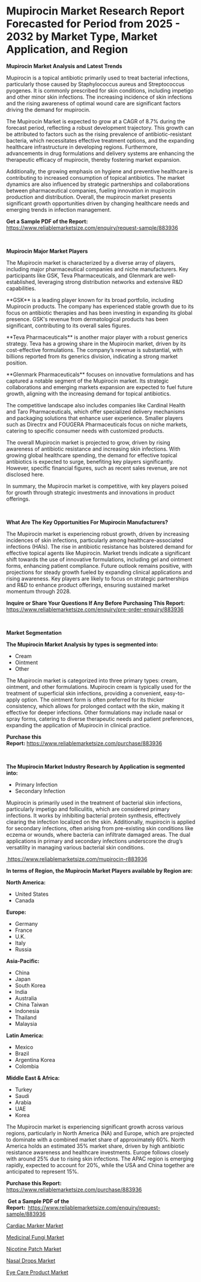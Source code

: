 <p><h1>Mupirocin Market Research Report Forecasted for Period from 2025 -  2032 by Market Type, Market Application, and Region</h1></p><p><strong>Mupirocin Market Analysis and Latest Trends</strong></p>
<p><p>Mupirocin is a topical antibiotic primarily used to treat bacterial infections, particularly those caused by Staphylococcus aureus and Streptococcus pyogenes. It is commonly prescribed for skin conditions, including impetigo and other minor skin infections. The increasing incidence of skin infections and the rising awareness of optimal wound care are significant factors driving the demand for mupirocin.</p><p>The Mupirocin Market is expected to grow at a CAGR of 8.7% during the forecast period, reflecting a robust development trajectory. This growth can be attributed to factors such as the rising prevalence of antibiotic-resistant bacteria, which necessitates effective treatment options, and the expanding healthcare infrastructure in developing regions. Furthermore, advancements in drug formulations and delivery systems are enhancing the therapeutic efficacy of mupirocin, thereby fostering market expansion.</p><p>Additionally, the growing emphasis on hygiene and preventive healthcare is contributing to increased consumption of topical antibiotics. The market dynamics are also influenced by strategic partnerships and collaborations between pharmaceutical companies, fueling innovation in mupirocin production and distribution. Overall, the mupirocin market presents significant growth opportunities driven by changing healthcare needs and emerging trends in infection management.</p></p>
<p><strong>Get a Sample PDF of the Report:&nbsp;</strong> <a href="https://www.reliablemarketsize.com/enquiry/request-sample/883936?utm_campaign=2034&utm_medium=2&utm_source=Github&utm_content=ia&utm_term=08032025&utm_id=mupirocin">https://www.reliablemarketsize.com/enquiry/request-sample/883936</a></p>
<p>&nbsp;</p>
<p><strong>Mupirocin Major Market Players</strong></p>
<p><p>The Mupirocin market is characterized by a diverse array of players, including major pharmaceutical companies and niche manufacturers. Key participants like GSK, Teva Pharmaceuticals, and Glenmark are well-established, leveraging strong distribution networks and extensive R&D capabilities.</p><p>**GSK** is a leading player known for its broad portfolio, including Mupirocin products. The company has experienced stable growth due to its focus on antibiotic therapies and has been investing in expanding its global presence. GSK's revenue from dermatological products has been significant, contributing to its overall sales figures.</p><p>**Teva Pharmaceuticals** is another major player with a robust generics strategy. Teva has a growing share in the Mupirocin market, driven by its cost-effective formulations. The company’s revenue is substantial, with billions reported from its generics division, indicating a strong market position.</p><p>**Glenmark Pharmaceuticals** focuses on innovative formulations and has captured a notable segment of the Mupirocin market. Its strategic collaborations and emerging markets expansion are expected to fuel future growth, aligning with the increasing demand for topical antibiotics.</p><p>The competitive landscape also includes companies like Cardinal Health and Taro Pharmaceuticals, which offer specialized delivery mechanisms and packaging solutions that enhance user experience. Smaller players such as Directrx and FOUGERA Pharmaceuticals focus on niche markets, catering to specific consumer needs with customized products.</p><p>The overall Mupirocin market is projected to grow, driven by rising awareness of antibiotic resistance and increasing skin infections. With growing global healthcare spending, the demand for effective topical antibiotics is expected to surge, benefiting key players significantly. However, specific financial figures, such as recent sales revenue, are not disclosed here. </p><p>In summary, the Mupirocin market is competitive, with key players poised for growth through strategic investments and innovations in product offerings.</p></p>
<p>&nbsp;</p>
<p><strong>What Are The Key Opportunities For Mupirocin Manufacturers?</strong></p>
<p><p>The Mupirocin market is experiencing robust growth, driven by increasing incidences of skin infections, particularly among healthcare-associated infections (HAIs). The rise in antibiotic resistance has bolstered demand for effective topical agents like Mupirocin. Market trends indicate a significant shift towards the use of innovative formulations, including gel and ointment forms, enhancing patient compliance. Future outlook remains positive, with projections for steady growth fueled by expanding clinical applications and rising awareness. Key players are likely to focus on strategic partnerships and R&D to enhance product offerings, ensuring sustained market momentum through 2028.</p></p>
<p><strong>Inquire or Share Your Questions If Any Before Purchasing This Report:</strong> <a href="https://www.reliablemarketsize.com/enquiry/pre-order-enquiry/883936?utm_campaign=2034&utm_medium=2&utm_source=Github&utm_content=ia&utm_term=08032025&utm_id=mupirocin">https://www.reliablemarketsize.com/enquiry/pre-order-enquiry/883936</a></p>
<p>&nbsp;</p>
<p><strong>Market Segmentation</strong></p>
<p><strong>The Mupirocin Market Analysis by types is segmented into:</strong></p>
<p><ul><li>Cream</li><li>Ointment</li><li>Other</li></ul></p>
<p><p>The Mupirocin market is categorized into three primary types: cream, ointment, and other formulations. Mupirocin cream is typically used for the treatment of superficial skin infections, providing a convenient, easy-to-apply option. The ointment form is often preferred for its thicker consistency, which allows for prolonged contact with the skin, making it effective for deeper infections. Other formulations may include nasal or spray forms, catering to diverse therapeutic needs and patient preferences, expanding the application of Mupirocin in clinical practice.</p></p>
<p><strong>Purchase this Report:&nbsp;</strong><a href="https://www.reliablemarketsize.com/purchase/883936?utm_campaign=2034&utm_medium=2&utm_source=Github&utm_content=ia&utm_term=08032025&utm_id=mupirocin">https://www.reliablemarketsize.com/purchase/883936</a></p>
<p>&nbsp;</p>
<p><strong>The Mupirocin Market Industry Research by Application is segmented into:</strong></p>
<p><ul><li>Primary Infection</li><li>Secondary Infection</li></ul></p>
<p><p>Mupirocin is primarily used in the treatment of bacterial skin infections, particularly impetigo and folliculitis, which are considered primary infections. It works by inhibiting bacterial protein synthesis, effectively clearing the infection localized on the skin. Additionally, mupirocin is applied for secondary infections, often arising from pre-existing skin conditions like eczema or wounds, where bacteria can infiltrate damaged areas. The dual applications in primary and secondary infections underscore the drug’s versatility in managing various bacterial skin conditions.</p></p>
<p><a href="https://www.reliablemarketsize.com/mupirocin-r883936?utm_campaign=2034&utm_medium=2&utm_source=Github&utm_content=ia&utm_term=08032025&utm_id=mupirocin">&nbsp;https://www.reliablemarketsize.com/mupirocin-r883936</a></p>
<p><strong>In terms of Region, the Mupirocin Market Players available by Region are:</strong></p>
<p>
    <p> <strong> North America: </strong>
        <ul>
            <li>United States</li>
            <li>Canada</li>
        </ul>
        </p> 
    <p> <strong> Europe: </strong>
        <ul>
            <li>Germany</li>
            <li>France</li>
            <li>U.K.</li>
            <li>Italy</li>
            <li>Russia</li>
        </ul>
        </p> 
    <p> <strong> Asia-Pacific: </strong>
        <ul>
            <li>China</li>
            <li>Japan</li>
            <li>South Korea</li>
            <li>India</li>
            <li>Australia</li>
            <li>China Taiwan</li>
            <li>Indonesia</li>
            <li>Thailand</li>
            <li>Malaysia</li>
        </ul>
        </p> 
    <p> <strong> Latin America: </strong>
        <ul>
            <li>Mexico</li>
            <li>Brazil</li>
            <li>Argentina Korea</li>
            <li>Colombia</li>
        </ul>
        </p> 
    <p> <strong> Middle East & Africa: </strong>
        <ul>
            <li>Turkey</li>
            <li>Saudi</li>
            <li>Arabia</li>
            <li>UAE</li>
            <li>Korea</li>
        </ul>
    </p>
    </p>
<p><p>The Mupirocin market is experiencing significant growth across various regions, particularly in North America (NA) and Europe, which are projected to dominate with a combined market share of approximately 60%. North America holds an estimated 35% market share, driven by high antibiotic resistance awareness and healthcare investments. Europe follows closely with around 25% due to rising skin infections. The APAC region is emerging rapidly, expected to account for 20%, while the USA and China together are anticipated to represent 15%.</p></p>
<p><strong>Purchase this Report: </strong><a href="https://www.reliablemarketsize.com/purchase/883936?utm_campaign=2034&utm_medium=2&utm_source=Github&utm_content=ia&utm_term=08032025&utm_id=mupirocin">https://www.reliablemarketsize.com/purchase/883936</a></p>
<p>&nbsp;<strong>Get a Sample PDF of the Report:&nbsp;&nbsp;</strong><a href="https://www.reliablemarketsize.com/enquiry/request-sample/883936?utm_campaign=2034&utm_medium=2&utm_source=Github&utm_content=ia&utm_term=08032025&utm_id=mupirocin">https://www.reliablemarketsize.com/enquiry/request-sample/883936</a></p>
<p><strong></strong></p>
<p><p><a href="https://github.com/miehldobin1w/Market-Research-Report-List-1/blob/main/cardiac-marker-market.md?utm_campaign=2034&utm_medium=2&utm_source=Github&utm_content=ia&utm_term=08032025&utm_id=mupirocin">Cardiac Marker Market</a></p><p><a href="https://github.com/delcirodda4f/Market-Research-Report-List-1/blob/main/medicinal-fungi-market.md?utm_campaign=2034&utm_medium=2&utm_source=Github&utm_content=ia&utm_term=08032025&utm_id=mupirocin">Medicinal Fungi Market</a></p><p><a href="https://github.com/meenafadilkh/Market-Research-Report-List-1/blob/main/nicotine-patch-market.md?utm_campaign=2034&utm_medium=2&utm_source=Github&utm_content=ia&utm_term=08032025&utm_id=mupirocin">Nicotine Patch Market</a></p><p><a href="https://github.com/seherlouize/Market-Research-Report-List-1/blob/main/nasal-drops-market.md?utm_campaign=2034&utm_medium=2&utm_source=Github&utm_content=ia&utm_term=08032025&utm_id=mupirocin">Nasal Drops Market</a></p><p><a href="https://github.com/lickoalyanep/Market-Research-Report-List-1/blob/main/eye-care-product-market.md?utm_campaign=2034&utm_medium=2&utm_source=Github&utm_content=ia&utm_term=08032025&utm_id=mupirocin">Eye Care Product Market</a></p></p>